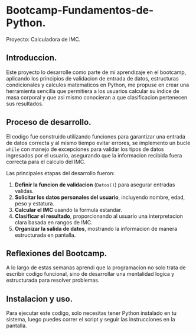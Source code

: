 # Bootcamp-Fundamentos-de-Python.
Proyecto: Calculadora de IMC.

## Introduccion.
Este proyecto lo desarrolle como parte de mi aprendizaje en el bootcamp, aplicando los principios de validacion de entrada de datos, estructuras condicionales y calculos matematicos en Python, me propuse en crear una herramienta sencilla que permitiera a los usuarios calcular su indice de masa corporal y que asi mismo conocieran a que clasificacion pertenecen sus resultados.

## Proceso de desarrollo.
El codigo fue construido utilizando funciones para garantizar una entrada de datos correcta y al mismo tiempo evitar errores, se implemento un bucle `while` con manejo de excepciones para validar los tipos de datos ingresados por el usuario, asegurando que la informacion recibida fuera correcta para el calculo del IMC.

Las principales etapas del desarrollo fueron:
1. **Definir la funcion de validacion** (`Datos()`) para asegurar entradas validas.
2. **Solicitar los datos personales del usuario**, incluyendo nombre, edad, peso y estatura.
3. **Calcular el IMC** usando la formula estandar.
4. **Clasificar el resultado**, proporcionando al usuario una interpretacion clara basada en rangos de IMC.
5. **Organizar la salida de datos**, mostrando la informacion de manera estructurada en pantalla.

## Reflexiones del Bootcamp.
A lo largo de estas semanas aprendi que la programacion no solo trata de escribir codigo funcional, sino de desarrollar una mentalidad logica y estructurada para resolver problemas.

## Instalacion y uso.
Para ejecutar este codigo, solo necesitas tener Python instalado en tu sistema, luego puedes correr el script y seguir las instrucciones en la pantalla.
